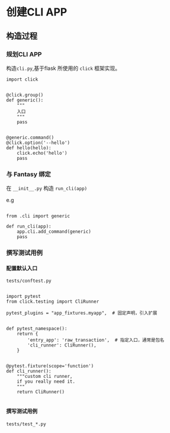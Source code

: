 # 创建CLI APP



## 构造过程

### 规划CLI APP

构造`cli.py`,基于flask 所使用的 `click` 框架实现。

```
import click


@click.group()
def generic():
    """
    入口
    """
    pass


@generic.command()
@click.option('--hello')
def hello(hello):
    click.echo('hello')
    pass

```


### 与 Fantasy 绑定

在 `__init__.py` 构造 `run_cli(app)`

e.g

```

from .cli import generic

def run_cli(app):
    app.cli.add_command(generic)
    pass

```

### 撰写测试用例


#### 配置默认入口

`tests/conftest.py`

```

import pytest
from click.testing import CliRunner

pytest_plugins = "app_fixtures.myapp",  # 固定声明，引入扩展


def pytest_namespace():
    return {
        'entry_app': 'raw_transaction',  # 指定入口，通常是包名
        'cli_runner': CliRunner(),
    }


@pytest.fixture(scope='function')
def cli_runner():
    """custom cli runner,
    if you really need it.
    """
    return CliRunner()


```

#### 撰写测试用例

`tests/test_*.py`

```





```


















